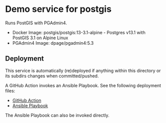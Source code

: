 # Demo service for postgis


Runs PostGIS with PGAdmin4.

* Docker Image: postgis/postgis:13-3.1-alpine - Postgres v13.1 with PostGIS 3.1 on Alpine Linux
* PGAdmin4 Image: dpage/pgadmin4:5.3

## Deployment

This service is automatically (re)deployed if anything within this directory or its subdirs changes
when committed/pushed.

A GitHub Action invokes an Ansible Playbook.
See the following deployment files:

* [GitHub Action](../../.github/workflows/deploy.postgis.yml)
* [Ansible Playbook](../../ansible/deploy.yml)

The Ansible Playbook can also be invoked directly.
